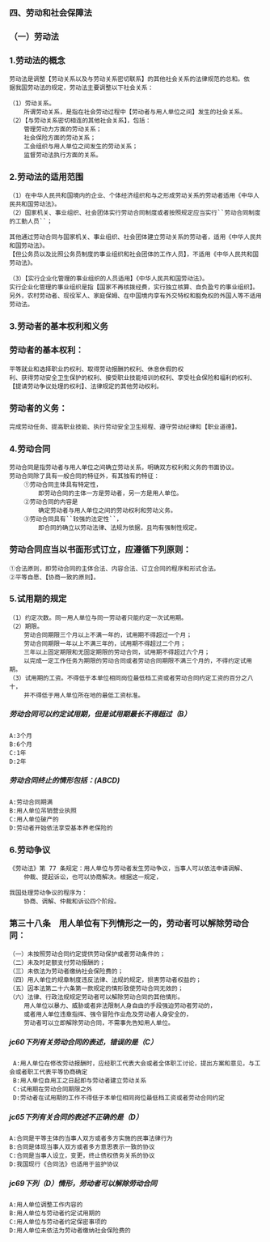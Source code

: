 
### 四、劳动和社会保障法
### （一）劳动法
### 1.劳动法的概念
    劳动法是调整【劳动关系以及与劳动关系密切联系】的其他社会关系的法律规范的总和。依
    据我国劳动法的规定，劳动法主要调整以下社会关系：
    
    （1）劳动关系。
        所谓劳动关系，是指在社会劳动过程中【劳动者与用人单位之间】发生的社会关系。
    （2）【与劳动关系密切相连的其他社会关系】，包括：
        管理劳动力方面的劳动关系；
        社会保险方面的劳动关系；
        工会组织与用人单位之间发生的劳动关系；
        监督劳动法执行方面的关系。
        
### 2.劳动法的适用范围
    （1）在中华人民共和国境内的企业、个体经济组织和与之形成劳动关系的劳动者适用《中华人民共和国劳动法》。
    （2）国家机关、事业组织、社会团体实行劳动合同制度或者按照规定应当实行``劳动合同制度的工勤人员``；
    
    其他通过劳动合同与国家机关、事业组织、社会团体建立劳动关系的劳动者，适用《中华人民共和国劳动法》。
    【但公务员以及比照公务员制度的事业组织和社会团体的工作人员】，不适用《中华人民共和国劳动法》。

    （3）【实行企业化管理的事业组织的人员适用】《中华人民共和国劳动法》。
    实行企业化管理的事业组织是指【国家不再核拨经费，实行独立核算、自负盈亏的事业组织】。
    另外，农村劳动者、现役军人、家庭保姆、在中国境内享有外交特权和豁免权的外国人等不适用劳动法。

### 3.劳动者的基本权利和义务
### 劳动者的基本权利：
    平等就业和选择职业的权利、取得劳动报酬的权利、休息休假的权
    利、获得劳动安全卫生保护的权利、接受职业技能培训的权利、享受社会保险和福利的权利、
    【提请劳动争议处理的权利】、法律规定的其他劳动权利。

### 劳动者的义务：
    完成劳动任务、提高职业技能、执行劳动安全卫生规程、遵守劳动纪律和【职业道德】。

### 4.劳动合同
    劳动合同是指劳动者与用人单位之间确立劳动关系，明确双方权利和义务的书面协议。
    劳动合同除了具有一般合同的特征外，有其独有的特征：
        ①劳动合同主体具有特定性，
            即劳动合同的主体一方是劳动者，另一方是用人单位。
        ②劳动合同的内容是
            确定劳动者与用人单位之间的劳动权利和劳动义务。
        ③劳动合同具有``较强的法定性``，
            即合同的确立以劳动法律、法规为依据，且均有强制性规定。

### 劳动合同应当以书面形式订立，应遵循下列原则：
    ①合法原则，即劳动合同的主体合法、内容合法、订立合同的程序和形式合法。
    ②平等自愿、【协商一致的原则】。
    
### 5.试用期的规定
    （1）约定次数。同一用人单位与同一劳动者只能约定一次试用期。
    （2）期限。
        劳动合同期限三个月以上不满一年的，试用期不得超过一个月；
        劳动合同期限一年以上不满三年的，试用期不得超过二个月；
        三年以上固定期限和无固定期限的劳动合同，试用期不得超过六个月；
        以完成一定工作任务为期限的劳动合同或者劳动合同期限不满三个月的，不得约定试用期。
    （3）试用期的工资。不得低于本单位相同岗位最低档工资或者劳动合同约定工资的百分之八十，
        并不得低于用人单位所在地的最低工资标准。

##### 劳动合同可以约定试用期，但是试用期最长不得超过（B）
    A:3个月
    B:6个月
    C:1年
    D:2年        

##### 劳动合同终止的情形包括：(ABCD)
    A:劳动合同期满
    B:用人单位吊销营业执照
    C:用人单位破产的
    D:劳动者开始依法享受基本养老保险的


### 6.劳动争议
    《劳动法》第 77 条规定：用人单位与劳动者发生劳动争议，当事人可以依法申请调解、
        仲裁、提起诉讼，也可以协商解决。根据这一规定，
        
    我国处理劳动争议的程序为：
        协商、调解、仲裁和诉讼四个阶段。

 ### 第三十八条　用人单位有下列情形之一的，劳动者可以解除劳动合同：
    （一）未按照劳动合同约定提供劳动保护或者劳动条件的；
    （二）未及时足额支付劳动报酬的；
    （三）未依法为劳动者缴纳社会保险费的；
    （四）用人单位的规章制度违反法律、法规的规定，损害劳动者权益的；
    （五）因本法第二十六条第一款规定的情形致使劳动合同无效的；
    （六）法律、行政法规规定劳动者可以解除劳动合同的其他情形。
        用人单位以暴力、威胁或者非法限制人身自由的手段强迫劳动者劳动的，
        或者用人单位违章指挥、强令冒险作业危及劳动者人身安全的，
        劳动者可以立即解除劳动合同，不需事先告知用人单位。




 ##### jc60下列有关劳动合同的表述，错误的是（C）
     A:用人单位在修改劳动报酬时，应经职工代表大会或者全体职工讨论，提出方案和意见，与工会或者职工代表平等协商确定
     B:用人单位自用工之日起即与劳动者建立劳动关系
     C:试用期在劳动合同期限之外
     D:劳动者在试用期的工作不得低于本单位相同岗位最低档工资或者劳动合同约定
     
##### jc65下列有关合同的表述不正确的是（D）
    A:合同是平等主体的当事人双方或者多方实施的民事法律行为
    B:合同是体现当事人双方或者多方意思表示一致的协议
    C:合同是当事人设立，变更，终止债权债务关系的协议
    D:我国现行《合同法》也适用于监护协议
     
##### jc69下列（D）情形，劳动者可以解除劳动合同
    A:用人单位调整工作内容的
    B:用人单位与劳动者约定试用期的
    C:用人单位与劳动者约定保密事项的
    D:用人单位未依法为劳动者缴纳社会保险费的    





